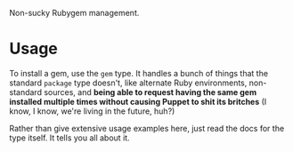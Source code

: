 Non-sucky Rubygem management.


# Usage

To install a gem, use the `gem` type.  It handles a bunch of things that the
standard `package` type doesn't, like alternate Ruby environments,
non-standard sources, and **being able to request having the same gem
installed multiple times without causing Puppet to shit its britches** (I
know, I know, we're living in the future, huh?)

Rather than give extensive usage examples here, just read the docs for the
type itself.  It tells you all about it.
